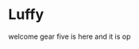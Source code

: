 # Luffy
welcome
gear five is here and it is op 
 
 
     
  
          
                             
                                   
                                                
                                                                  
                                        
                                      
                       
            
     
 
